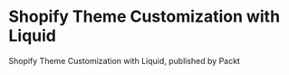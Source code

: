 # Shopify Theme Customization with Liquid
Shopify Theme Customization with Liquid, published by Packt
